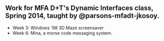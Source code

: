 Work for MFA D+T's Dynamic Interfaces class, Spring 2014, taught by @parsons-mfadt-jkosoy.
----------

* Week 3: Windows '98 3D Maze screensaver
* Week 6: Mina, a morse code messaging system.
